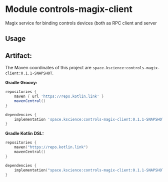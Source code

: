 # Module controls-magix-client

Magix service for binding controls devices (both as RPC client and server

## Usage

## Artifact:

The Maven coordinates of this project are `space.kscience:controls-magix-client:0.1.1-SNAPSHOT`.

**Gradle Groovy:**
```groovy
repositories {
    maven { url 'https://repo.kotlin.link' }
    mavenCentral()
}

dependencies {
    implementation 'space.kscience:controls-magix-client:0.1.1-SNAPSHOT'
}
```
**Gradle Kotlin DSL:**
```kotlin
repositories {
    maven("https://repo.kotlin.link")
    mavenCentral()
}

dependencies {
    implementation("space.kscience:controls-magix-client:0.1.1-SNAPSHOT")
}
```

